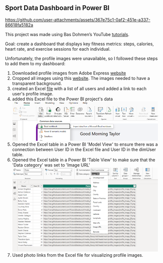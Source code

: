 ## Sport Data Dashboard in Power BI

https://github.com/user-attachments/assets/367e75c1-0af2-451e-a337-86618fa5182a

This project was made using Bas Dohmen’s YouTube [tutorials](https://www.youtube.com/watch?v=cYwioeHu_OU&t=1041s).<br>

Goal: create a dashboard that displays key fitness metrics: steps, calories, heart rate, and exercise sessions for each individual. <br>

Unfortunately, the profile images were unavailable, so I followed these steps to add them to my dashboard:<br>

1. Downloaded profile images from Adobe Express [website](https://new.express.adobe.com/)<br>
2. Cropped all images using this [website](https://crop-circle.imageonline.co/). The images needed to have a transparent background.<br>
3. created an Excel [file](https://github.com/VictoriaStetskevych/projects/blob/main/PowerBI/02_power_bi_sport_dashboard/profile_images.xlsx) with a list of all users and added a link to each user's profile image.<br>
4. added this Excel file to the Power BI project's data<br>
![](https://github.com/VictoriaStetskevych/projects/blob/main/PowerBI/02_power_bi_sport_dashboard/images/01_add_excel_file.png?raw=true)<br>
5. Opened the Excel table in a Power BI 'Model View' to ensure there was a connection between User ID in the Excel file and User ID in the dimUser table.<br>
6. Opened the Excel table in a Power BI 'Table View' to make sure that the 'Data category' was set to 'Image URL' <br>
![](https://github.com/VictoriaStetskevych/projects/blob/main/PowerBI/02_power_bi_sport_dashboard/images/02_image_url.png?raw=true)<br>
6. Used photo links from the Excel file for visualizing profile images.<br>

